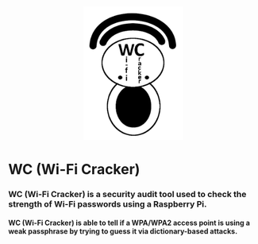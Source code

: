 <p align="center">
<img src="WC-logo.png" width=200>
</p>

# WC (Wi-Fi Cracker)
### __WC (Wi-Fi Cracker)__ is a security audit tool used to check the strength of Wi-Fi passwords using a Raspberry Pi.
#### __WC (Wi-Fi Cracker)__ is able to tell if a WPA/WPA2 access point is using a weak passphrase by trying to guess it via dictionary-based attacks.

